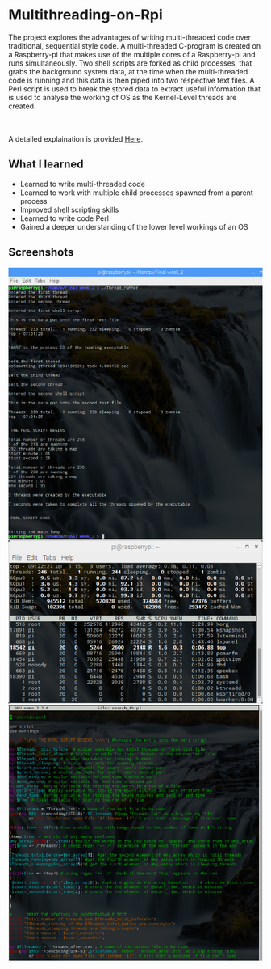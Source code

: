 # Multithreading-on-Rpi

<p>
The project explores the advantages of writing multi-threaded code over traditional, sequential style code. A multi-threaded C-program is created on a Raspberry-pi that makes
use of the multiple cores of a Raspberry-pi and runs simultaneously. Two shell scripts are forked as child processes, that grabs the background system data, at the time when 
the multi-threaded code is running and this data is then piped into two respective text files. A Perl script is used to break the stored data to extract useful information that
is used to analyse the working of OS as the Kernel-Level threads are created.

<br><br>
A detailed explaination is provided <a href="#0">Here</a>.
</p>

## What I learned

<ul>
  <li>Learned to write multi-threaded code</li>
  <li>Learned to work with multiple child processes spawned from a parent process</li>
  <li>Improved shell scripting skills</li>
  <li>Learned to write code Perl</li>
  <li>Gained a deeper understanding of the lower level workings of an OS</li>
</ul>

## Screenshots

<img src="https://github.com/Doctor-Foxling/Multithreading-on-Rpi/blob/master/Readme/Final_Output.png">

<img src="https://github.com/Doctor-Foxling/Multithreading-on-Rpi/blob/master/Readme/top%20multi_core.png">

<img src="https://github.com/Doctor-Foxling/Multithreading-on-Rpi/blob/master/Readme/Perl%20script%201.png">



